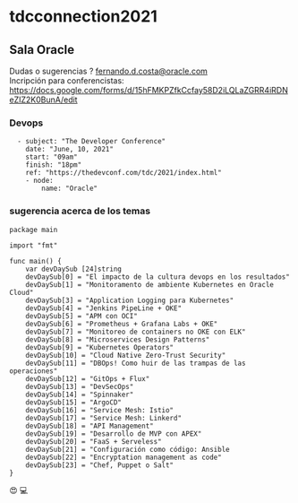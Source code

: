 # tdcconnection2021

## Sala Oracle

Dudas o sugerencias ? fernando.d.costa@oracle.com <br>
Incripción para conferencistas: https://docs.google.com/forms/d/15hFMKPZfkCcfay58D2iLQLaZGRR4iRDNeZIZ2K0BunA/edit

### Devops

```
  - subject: "The Developer Conference"
    date: "June, 10, 2021"
    start: "09am"
    finish: "18pm"
    ref: "https://thedevconf.com/tdc/2021/index.html"
    - node: 
        name: "Oracle"
```

### sugerencia acerca de los temas

```
package main

import "fmt"

func main() {
	var devDaySub [24]string
	devDaySub[0] = "El impacto de la cultura devops en los resultados"  
	devDaySub[1] = "Monitoramento de ambiente Kubernetes en Oracle Cloud" 
	devDaySub[3] = "Application Logging para Kubernetes"
  	devDaySub[4] = "Jenkins PipeLine + OKE"
  	devDaySub[5] = "APM con OCI"
  	devDaySub[6] = "Prometheus + Grafana Labs + OKE"  
  	devDaySub[7] = "Monitoreo de containers no OKE con ELK"  
  	devDaySub[8] = "Microservices Design Patterns"
  	devDaySub[9] = "Kubernetes Operators"
  	devDaySub[10] = "Cloud Native Zero-Trust Security"
  	devDaySub[11] = "DBOps! Como huir de las trampas de las operaciones"
  	devDaySub[12] = "GitOps + Flux"
 	devDaySub[13] = "DevSecOps"
  	devDaySub[14] = "Spinnaker"
  	devDaySub[15] = "ArgoCD"
  	devDaySub[16] = "Service Mesh: Istio"
  	devDaySub[17] = "Service Mesh: Linkerd"
  	devDaySub[18] = "API Management"
  	devDaySub[19] = "Desarrollo de MVP con APEX"
  	devDaySub[20] = "FaaS + Serveless"
  	devDaySub[21] = "Configuración como código: Ansible
  	devDaySub[22] = "Encryptation management as code"
  	devDaySub[23] = "Chef, Puppet o Salt"
}

```

:heart_eyes: :computer:
